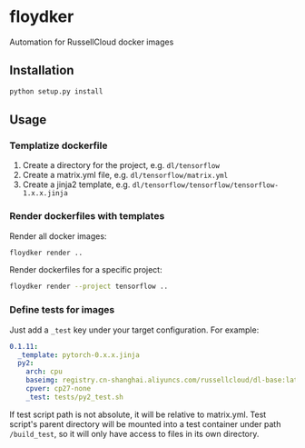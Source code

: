 floydker
========

Automation for RussellCloud docker images


Installation
------------

```bash
python setup.py install
```


Usage
-----

### Templatize dockerfile

1. Create a directory for the project, e.g. `dl/tensorflow`
2. Create a matrix.yml file, e.g. `dl/tensorflow/matrix.yml`
3. Create a jinja2 template, e.g. `dl/tensorflow/tensorflow/tensorflow-1.x.x.jinja`


### Render dockerfiles with templates

Render all docker images:

```bash
floydker render ..
```

Render dockerfiles for a specific project:

```bash
floydker render --project tensorflow ..
```


### Define tests for images

Just add a `_test` key under your target configuration. For example:

```yaml
0.1.11:
  _template: pytorch-0.x.x.jinja
  py2:
    arch: cpu
    baseimg: registry.cn-shanghai.aliyuncs.com/russellcloud/dl-base:latest-py2
    cpver: cp27-none
    _test: tests/py2_test.sh
```

If test script path is not absolute, it will be relative to matrix.yml. Test
script's parent directory will be mounted into a test container under path
`/build_test`, so it will only have access to files in its own directory.
